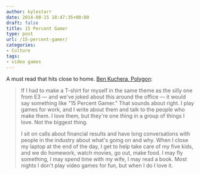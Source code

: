 ```yaml
---
author: kylestarr
date: 2014-08-15 18:47:35+00:00
draft: false
title: 15 Percent Gamer
type: post
url: /15-percent-gamer/
categories:
- Culture
tags:
- video games
---
```


A must read that hits close to home.
[Ben Kuchera, Polygon](http://www.polygon.com/2014/8/15/6006185/gaming-balance-development-writing):

> If I had to make a T-shirt for myself in the same theme as the silly one from E3 — and we've joked about this around the office — it would say something like "15 Percent Gamer." That sounds about right. I play games for work, and I write about them and talk to the people who make them. I love them, but they're one thing in a group of things I love. Not the biggest thing.
>
> I sit on calls about financial results and have long conversations with people in the industry about what's going on and why. When I close my laptop at the end of the day, I get to help take care of my five kids, and we do homework, watch movies, go out, make food. I may fly something, I may spend time with my wife, I may read a book. Most nights I don't play video games for fun, but when I do I love it.
